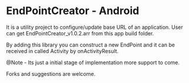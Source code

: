 # EndPointCreator - Android

It is a utility project to configure/update base URL of an application.
User can get EndPointCreator_v1.0.2.arr from this app build folder.

By adding this library you can construct a new EndPoint and it can be received in called Activity by onActivityResult.


@Note - Its just a initial stage of implementation more support to come.

Forks and suggestions are welcome.

